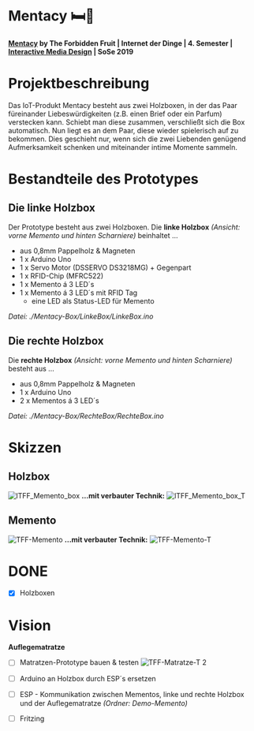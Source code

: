 # Mentacy 🛏🎁

**[Mentacy](https://imd.mediencampus.h-da.de/projekt/mentacy/) by The Forbidden Fruit | Internet der Dinge | 4. Semester | [Interactive Media Design](https://imd.mediencampus.h-da.de/) | SoSe 2019**

# Projektbeschreibung

Das IoT-Produkt Mentacy besteht aus zwei Holzboxen, in der das Paar füreinander Liebeswürdigkeiten (z.B. einen Brief oder ein Parfum) verstecken kann. Schiebt man diese zusammen, verschließt sich die Box automatisch. Nun liegt es an dem Paar, diese wieder spielerisch auf zu bekommen. Dies geschieht nur, wenn sich die zwei Liebenden genügend Aufmerksamkeit schenken und miteinander intime Momente sammeln.

# Bestandteile des Prototypes

## Die linke Holzbox
Der Prototype besteht aus zwei Holzboxen. Die **linke Holzbox** *(Ansicht: vorne Memento und hinten Scharniere)* beinhaltet …

- aus 0,8mm Pappelholz & Magneten
- 1 x Arduino Uno
- 1 x Servo Motor (DSSERVO DS3218MG) + Gegenpart
- 1 x RFID-Chip (MFRC522)
- 1 x Memento á 3 LED´s 
- 1 x Memento á 3 LED´s mit RFID Tag
    - eine LED als Status-LED für Memento

*Datei: ./Mentacy-Box/LinkeBox/LinkeBox.ino*

## Die rechte Holzbox
Die **rechte Holzbox** *(Ansicht: vorne Memento und hinten Scharniere)* besteht aus …

- aus 0,8mm Pappelholz & Magneten
- 1 x Arduino Uno
- 2 x Mementos á 3 LED´s 

*Datei: ./Mentacy-Box/RechteBox/RechteBox.ino*

# Skizzen
## **Holzbox**
![lTFF_Memento_box](https://user-images.githubusercontent.com/33021996/61012465-f6015500-a37e-11e9-9aa3-1bbe51485d1e.png)
**…mit verbauter Technik:**
![lTFF_Memento_box_T](https://user-images.githubusercontent.com/33021996/61014017-9bb7c280-a385-11e9-9897-1b72276e9f59.png)


## **Memento**
![TFF-Memento](https://user-images.githubusercontent.com/33021996/61014266-e554dd00-a386-11e9-8f42-7184145be4bc.png)
**…mit verbauter Technik:**
![TFF-Memento-T](https://user-images.githubusercontent.com/33021996/61014278-f4d42600-a386-11e9-864a-f9eebc1cc0c7.png)


# DONE
- [x] Holzboxen 

# Vision

**Auflegematratze**
- [ ] Matratzen-Prototype bauen & testen
![TFF-Matratze-T 2](https://user-images.githubusercontent.com/33021996/61014004-90649700-a385-11e9-846b-58c5fe9880f0.png)

- [ ] Arduino an Holzbox durch ESP´s ersetzen
- [ ] ESP - Kommunikation zwischen Mementos, linke und rechte Holzbox und der Auflegematratze *(Ordner: Demo-Memento)*
- [ ] Fritzing
 
